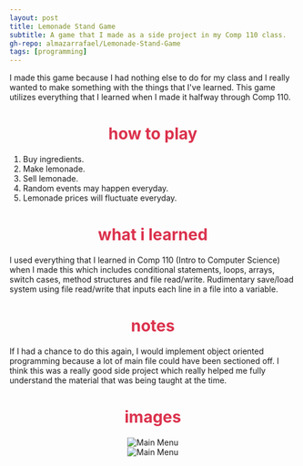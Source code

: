 ```yaml
---
layout: post
title: Lemonade Stand Game
subtitle: A game that I made as a side project in my Comp 110 class.
gh-repo: almazarrafael/Lemonade-Stand-Game
tags: [programming]
---
```

I made this game because I had nothing else to do for my class and I really wanted to make something with the things that I've learned. This game utilizes everything that I learned when I made it halfway through Comp 110.

<h1> <center> <font color="#DB324D"> how to play </font> </center> </h1>

1. Buy ingredients.
2. Make lemonade.
3. Sell lemonade.
4. Random events may happen everyday.
5. Lemonade prices will fluctuate everyday.

<h1> <center> <font color="#DB324D"> what i learned </font> </center> </h1>

I used everything that I learned in Comp 110 (Intro to Computer Science) when I made this which includes conditional statements, loops, arrays, switch cases, method structures and file read/write.
Rudimentary save/load system using file read/write that inputs each line in a file into a variable.

<h1> <center> <font color="#DB324D"> notes </font> </center> </h1>

If I had a chance to do this again, I would implement object oriented programming because a lot of main file could have been sectioned off. I think this was a really good side project which really helped me fully understand the material that was being taught at the time.

<h1> <center> <font color="#DB324D"> images </font> </center> </h1>
<center>
<img src="https://cdn.discordapp.com/attachments/563284597488615434/579112612004888597/lemonadestandgame.PNG" alt="Main Menu">
<br>
<img src="https://cdn.discordapp.com/attachments/563284597488615434/579112620540428288/lemonadestandgame1.PNG" alt="Main Menu">
</center>
